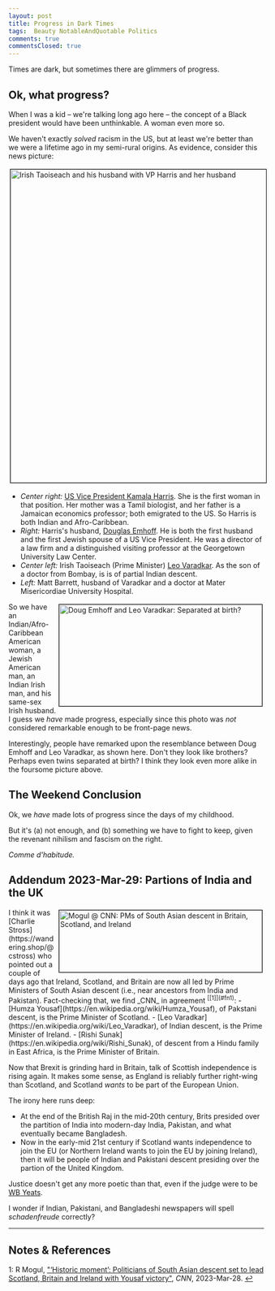 ```yaml
---
layout: post
title: Progress in Dark Times
tags:  Beauty NotableAndQuotable Politics
comments: true
commentsClosed: true
---
```


Times are dark, but sometimes there are glimmers of progress.  


## Ok, what progress?  

When I was a kid &ndash; we're talking long ago here &ndash; the concept of a Black
president would have been unthinkable.  A woman even more so.  

We haven't exactly _solved_ racism in the US, but at least we're better than we were a
lifetime ago in my semi-rural origins.  As evidence, consider this news picture:

<a href="https://twitter.com/liberaladvoc/status/1636728724535103489"><img src="{{ site.baseurl }}/images/2023-03-28-some-progress-taoiseach-w-vp.jpg" width="550" height="617" alt="Irish Taoiseach and his husband with VP Harris and her husband" title="Irish Taoiseach and his husband with VP Harris and her husband" style="margin: 3px 3px 3px 3px; border: 1px solid #000000;"></a>
- _Center right:_ [US Vice President Kamala Harris](https://en.wikipedia.org/wiki/Kamala_Harris).
  She is the first woman in that position.  Her mother was a Tamil biologist, and her
  father is a Jamaican economics professor; both emigrated to the US.  So Harris is both
  Indian and Afro-Caribbean.  
- _Right:_ Harris's husband, [Douglas Emhoff](https://en.wikipedia.org/wiki/Doug_Emhoff).
  He is both the first husband and the first Jewish spouse of a US Vice President.  He was
  a director of a law firm and a distinguished visiting professor at the Georgetown
  University Law Center.  
- _Center left:_ Irish Taoiseach (Prime Minister)
  [Leo Varadkar](https://en.wikipedia.org/wiki/Leo_Varadkar).  As the son of a doctor
  from Bombay, is is of partial Indian descent.  
- _Left:_ Matt Barrett, husband of Varadkar and a doctor at Mater Misericordiae University
  Hospital.  

<a href="{{ site.baseurl }}/images/2023-03-28-some-progress-emhoff-varadkar.jpg"><img src="{{ site.baseurl }}/images/2023-03-28-some-progress-emhoff-varadkar-thumb.jpg" width="400" height="200" alt="Doug Emhoff and Leo Varadkar: Separated at birth?" title="Doug Emhoff and Leo Varadkar: Separated at birth?" style="float: right; margin: 3px 3px 3px 3px; border: 1px solid #000000;"></a>
So we have an Indian/Afro-Caribbean American woman, a Jewish American man, an Indian Irish man, and
his same-sex Irish husband.  I guess we _have_ made progress, especially since this photo was
_not_ considered remarkable enough to be front-page news.  

Interestingly, people have remarked upon the resemblance between Doug Emhoff and Leo
Varadkar, as shown here.  Don't they look like brothers?  Perhaps even twins separated at
birth?  I think they look even more alike in the foursome picture above.  


## The Weekend Conclusion  

Ok, we _have_ made lots of progress since the days of my childhood.  

But it's (a) not enough, and (b) something we have to fight to keep, given the revenant
nihilism and fascism on the right.  

_Comme d'habitude._  


## Addendum 2023-Mar-29: Partions of India and the UK  

<img src="{{ site.baseurl }}/images/2023-03-28-some-progress-cnn-1.jpg" width="400" height="122" alt="Mogul @ CNN: PMs of South Asian descent in Britain, Scotland, and Ireland" title="Mogul @ CNN: PMs of South Asian descent in Britain, Scotland, and Ireland" style="float: right; margin: 3px 3px 3px 3px; border: 1px solid #000000;">
I think it was [Charlie Stross](https://wandering.shop/@cstross) who pointed out a couple
of days ago that Ireland, Scotland, and Britain are now all led by Prime Ministers of
South Asian descent (i.e., near ancestors from India and Pakistan).  Fact-checking that,
we find _CNN_ in agreement <sup id="fn1a">[[1]](#fn1)</sup>:  
- [Humza Yousaf](https://en.wikipedia.org/wiki/Humza_Yousaf), of Pakstani descent, is the
  Prime Minister of Scotland.  
- [Leo Varadkar](https://en.wikipedia.org/wiki/Leo_Varadkar), of Indian descent, is the
  Prime Minister of Ireland.  
- [Rishi Sunak](https://en.wikipedia.org/wiki/Rishi_Sunak), of descent from a Hindu family
  in East Africa, is the Prime Minister of Britain.  

Now that Brexit is grinding hard in Britain, talk of Scottish independence is rising
again.  It makes some sense, as England is reliably further right-wing than Scotland, and
Scotland _wants_ to be part of the European Union.  

The irony here runs deep:  
- At the end of the British Raj in the mid-20th century, Brits presided over the partition
  of India into modern-day India, Pakistan, and what eventually became Bangladesh.  
- Now in the early-mid 21st century if Scotland wants independence to join the EU (or
  Northern Ireland wants to join the EU by joining Ireland), then it will be people of
  Indian and Pakistani descent presiding over the partion of the United Kingdom.  

Justice doesn't get any more poetic than that, even if the judge were to be
[WB Yeats](https://en.wikipedia.org/wiki/W._B._Yeats).  

I wonder if Indian, Pakistani, and Bangladeshi newspapers will spell _schadenfreude_
correctly?  

---

## Notes &amp; References  

<!--
<sup id="fn1a">[[1]](#fn1)</sup>

<a id="fn1">1</a>: ***, ["***"](***), *** [↩](#fn1a)  

<a href="{{ site.baseurl }}/images/***">
  <img src="{{ site.baseurl }}/images/***" width="400" height="***" alt="***" title="***" style="float: right; margin: 3px 3px 3px 3px; border: 1px solid #000000;">
</a>

<a href="***">
  <img src="{{ site.baseurl }}/images/***" width="550" height="***" alt="***" title="***" style="margin: 3px 3px 3px 3px; border: 1px solid #000000;">
</a>

<iframe width="400" height="224" src="***" allow="accelerometer; encrypted-media; gyroscope; picture-in-picture" allowfullscreen style="float: right; margin: 3px 3px 3px 3px; border: 1px solid #000000;"></iframe>
-->

<a id="fn1">1</a>: R Mogul, ["‘Historic moment’: Politicians of South Asian descent set to lead Scotland, Britain and Ireland with Yousaf victory"](https://www.cnn.com/2023/03/28/asia/humza-yousaf-scotland-politicians-south-asian-descent-intl-hnk/index.html), _CNN_, 2023-Mar-28. [↩](#fn1a)  
